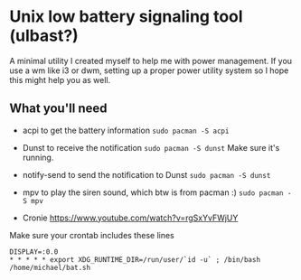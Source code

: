 # Unix low battery signaling tool (ulbast?)
A minimal utility I created myself to help me with power management. If you use a wm like i3 or dwm, setting up a proper power utility system so I hope this might help you as well.

## What you'll need
* acpi to get the battery information
```sudo pacman -S acpi```
* Dunst to receive the notification
```sudo pacman -S dunst```
Make sure it's running.

* notify-send to send the notification to Dunst
```sudo pacman -S dunst```
* mpv to play the siren sound, which btw is from pacman :)
``` sudo pacman -S mpv ```
* Cronie https://www.youtube.com/watch?v=rgSxYvFWjUY

Make sure your crontab includes these lines
```
DISPLAY=:0.0
* * * * * export XDG_RUNTIME_DIR=/run/user/`id -u` ; /bin/bash /home/michael/bat.sh
 ```


